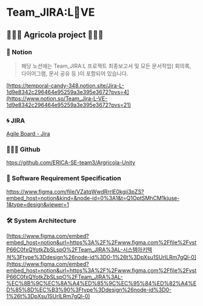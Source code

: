 # Team_JIRA:L🤍VE
## 👩🏼‍🌾 Agricola project 👩🏼‍🌾


### 📝 Notion

> 해당 노션에는 Team_JIRA:L 프로젝트 최종보고서 및 모든 문서작업( 회의록, 다이어그램, 문서 공유 등 )이 포함되어 있습니다.
> 

[https://temporal-candy-348.notion.site/Jira-L-1d9e8342c296464e95259a3e395e3672?pvs=4](https://www.notion.so/Team_Jira-L-VE-1d9e8342c296464e95259a3e395e3672?pvs=21)

### 🌀 **JIRA**

[Agile Board - Jira](https://jiralagricola.atlassian.net/jira/software/projects/TJL/boards/1/backlog)

### 👨🏻‍💻 Github

[htps://github.com/ERICA-SE-team3/Argricola-Unity](https://github.com/ERICA-SE-team3/Argricola-Unity)

### 🧾 Software Requirement Specification

https://www.figma.com/file/VZatqWwdRrrlE0kgii3pZS?embed_host=notion&kind=&node-id=0%3A1&t=Q1OptSMhCM1kjuse-1&type=design&viewer=1

### 🛠️ System Architecture

[https://www.figma.com/embed?embed_host=notion&url=https%3A%2F%2Fwww.figma.com%2Ffile%2FvstP66C0fxQYotkZbSLspO%2FTeam_JIRA%3AL-시스템아키텍쳐%3Ftype%3Ddesign%26node-id%3D0-1%26t%3DpXsu1SUrILRm7gQl-0](https://www.figma.com/embed?embed_host=notion&url=https%3A%2F%2Fwww.figma.com%2Ffile%2FvstP66C0fxQYotkZbSLspO%2FTeam_JIRA%3AL-%EC%8B%9C%EC%8A%A4%ED%85%9C%EC%95%84%ED%82%A4%ED%85%8D%EC%B3%90%3Ftype%3Ddesign%26node-id%3D0-1%26t%3DpXsu1SUrILRm7gQl-0)
